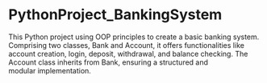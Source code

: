 # PythonProject_BankingSystem
This Python project using OOP principles to create a basic banking system. Comprising two classes, Bank and Account, it offers functionalities like account creation, login, deposit, withdrawal, and balance checking. The Account class inherits from Bank, ensuring a structured and modular implementation.
